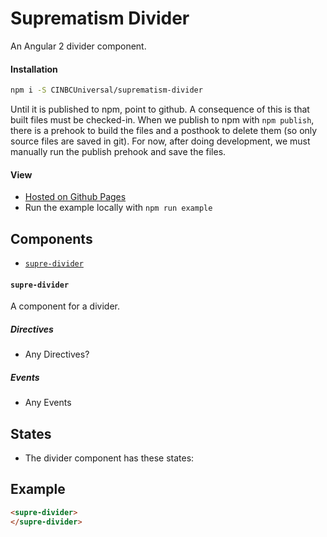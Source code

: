 # Suprematism Divider

An Angular 2 divider component.


#### Installation
```bash
npm i -S CINBCUniversal/suprematism-divider
```
Until it is published to npm, point to github. A consequence of this is that
built files must be checked-in. When we publish to npm with `npm publish`,
there is a prehook to build the files and a posthook to delete them
(so only source files are saved in git). For now, after doing development,
we must manually run the publish prehook and save the files.


#### View
- [Hosted on Github Pages](https://cinbcuniversal.github.io/suprematism-divider/)
- Run the example locally with `npm run example`


## Components
- [`supre-divider`](#supre-divider)

#### <a id="supre-divider"></a> `supre-divider`
A component for a divider.

##### Directives
- Any Directives?

##### Events
- Any Events


## States
- The divider component has these states:


## Example
```html
<supre-divider>
</supre-divider>
```
